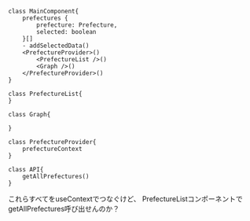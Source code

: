 
```plantuml
class MainComponent{
    prefectures { 
        prefecture: Prefecture, 
        selected: boolean 
    }[]
    - addSelectedData()
    <PrefectureProvider>()
        <PrefectureList />()
        <Graph />()
    </PrefectureProvider>()
}

class PrefectureList{
}

class Graph{
    
}

class PrefectureProvider{
    prefectureContext
}

class API{
    getAllPrefectures()
}

```

これらすべてをuseContextでつなぐけど、
PrefectureListコンポーネントでgetAllPrefectures呼び出せんのか？